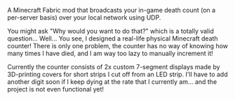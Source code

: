 A Minecraft Fabric mod that broadcasts your in-game death count (on a per-server basis) over your local network using UDP.

You might ask "Why would you want to do that?" which is a totally valid question... Well... You see, I designed a real-life physical Minecraft death counter! There is only one problem, the counter has no way of knowing how many times I have died, and I am way too lazy to manually increment it!

Currently the counter consists of 2x custom 7-segment displays made by 3D-printing covers for short strips I cut off from an LED strip. I'll have to add another digit soon if I keep dying at the rate that I currently am... and the project is not even functional yet!
